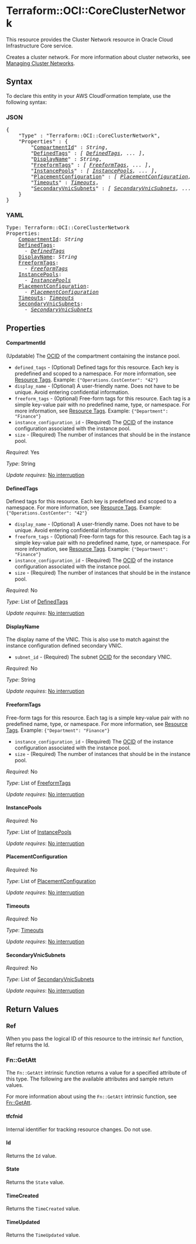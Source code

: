 # Terraform::OCI::CoreClusterNetwork

This resource provides the Cluster Network resource in Oracle Cloud Infrastructure Core service.

Creates a cluster network. For more information about cluster networks, see
[Managing Cluster Networks](https://docs.cloud.oracle.com/iaas/Content/Compute/Tasks/managingclusternetworks.htm).

## Syntax

To declare this entity in your AWS CloudFormation template, use the following syntax:

### JSON

<pre>
{
    "Type" : "Terraform::OCI::CoreClusterNetwork",
    "Properties" : {
        "<a href="#compartmentid" title="CompartmentId">CompartmentId</a>" : <i>String</i>,
        "<a href="#definedtags" title="DefinedTags">DefinedTags</a>" : <i>[ <a href="definedtags.md">DefinedTags</a>, ... ]</i>,
        "<a href="#displayname" title="DisplayName">DisplayName</a>" : <i>String</i>,
        "<a href="#freeformtags" title="FreeformTags">FreeformTags</a>" : <i>[ <a href="freeformtags.md">FreeformTags</a>, ... ]</i>,
        "<a href="#instancepools" title="InstancePools">InstancePools</a>" : <i>[ <a href="instancepools.md">InstancePools</a>, ... ]</i>,
        "<a href="#placementconfiguration" title="PlacementConfiguration">PlacementConfiguration</a>" : <i>[ <a href="placementconfiguration.md">PlacementConfiguration</a>, ... ]</i>,
        "<a href="#timeouts" title="Timeouts">Timeouts</a>" : <i><a href="timeouts.md">Timeouts</a></i>,
        "<a href="#secondaryvnicsubnets" title="SecondaryVnicSubnets">SecondaryVnicSubnets</a>" : <i>[ <a href="secondaryvnicsubnets.md">SecondaryVnicSubnets</a>, ... ]</i>
    }
}
</pre>

### YAML

<pre>
Type: Terraform::OCI::CoreClusterNetwork
Properties:
    <a href="#compartmentid" title="CompartmentId">CompartmentId</a>: <i>String</i>
    <a href="#definedtags" title="DefinedTags">DefinedTags</a>: <i>
      - <a href="definedtags.md">DefinedTags</a></i>
    <a href="#displayname" title="DisplayName">DisplayName</a>: <i>String</i>
    <a href="#freeformtags" title="FreeformTags">FreeformTags</a>: <i>
      - <a href="freeformtags.md">FreeformTags</a></i>
    <a href="#instancepools" title="InstancePools">InstancePools</a>: <i>
      - <a href="instancepools.md">InstancePools</a></i>
    <a href="#placementconfiguration" title="PlacementConfiguration">PlacementConfiguration</a>: <i>
      - <a href="placementconfiguration.md">PlacementConfiguration</a></i>
    <a href="#timeouts" title="Timeouts">Timeouts</a>: <i><a href="timeouts.md">Timeouts</a></i>
    <a href="#secondaryvnicsubnets" title="SecondaryVnicSubnets">SecondaryVnicSubnets</a>: <i>
      - <a href="secondaryvnicsubnets.md">SecondaryVnicSubnets</a></i>
</pre>

## Properties

#### CompartmentId

(Updatable) The [OCID](https://docs.cloud.oracle.com/iaas/Content/General/Concepts/identifiers.htm) of the compartment containing the instance pool.
* `defined_tags` - (Optional) Defined tags for this resource. Each key is predefined and scoped to a namespace. For more information, see [Resource Tags](https://docs.cloud.oracle.com/iaas/Content/General/Concepts/resourcetags.htm).  Example: `{"Operations.CostCenter": "42"}`
* `display_name` - (Optional) A user-friendly name. Does not have to be unique. Avoid entering confidential information.
* `freeform_tags` - (Optional) Free-form tags for this resource. Each tag is a simple key-value pair with no predefined name, type, or namespace. For more information, see [Resource Tags](https://docs.cloud.oracle.com/iaas/Content/General/Concepts/resourcetags.htm).  Example: `{"Department": "Finance"}`
* `instance_configuration_id` - (Required) The [OCID](https://docs.cloud.oracle.com/iaas/Content/General/Concepts/identifiers.htm) of the instance configuration associated with the instance pool.
* `size` - (Required) The number of instances that should be in the instance pool.

_Required_: Yes

_Type_: String

_Update requires_: [No interruption](https://docs.aws.amazon.com/AWSCloudFormation/latest/UserGuide/using-cfn-updating-stacks-update-behaviors.html#update-no-interrupt)

#### DefinedTags

Defined tags for this resource. Each key is predefined and scoped to a namespace. For more information, see [Resource Tags](https://docs.cloud.oracle.com/iaas/Content/General/Concepts/resourcetags.htm).  Example: `{"Operations.CostCenter": "42"}`
* `display_name` - (Optional) A user-friendly name. Does not have to be unique. Avoid entering confidential information.
* `freeform_tags` - (Optional) Free-form tags for this resource. Each tag is a simple key-value pair with no predefined name, type, or namespace. For more information, see [Resource Tags](https://docs.cloud.oracle.com/iaas/Content/General/Concepts/resourcetags.htm).  Example: `{"Department": "Finance"}`
* `instance_configuration_id` - (Required) The [OCID](https://docs.cloud.oracle.com/iaas/Content/General/Concepts/identifiers.htm) of the instance configuration associated with the instance pool.
* `size` - (Required) The number of instances that should be in the instance pool.

_Required_: No

_Type_: List of <a href="definedtags.md">DefinedTags</a>

_Update requires_: [No interruption](https://docs.aws.amazon.com/AWSCloudFormation/latest/UserGuide/using-cfn-updating-stacks-update-behaviors.html#update-no-interrupt)

#### DisplayName

The display name of the VNIC. This is also use to match against the instance configuration defined secondary VNIC.
* `subnet_id` - (Required) The subnet [OCID](https://docs.cloud.oracle.com/iaas/Content/General/Concepts/identifiers.htm) for the secondary VNIC.

_Required_: No

_Type_: String

_Update requires_: [No interruption](https://docs.aws.amazon.com/AWSCloudFormation/latest/UserGuide/using-cfn-updating-stacks-update-behaviors.html#update-no-interrupt)

#### FreeformTags

Free-form tags for this resource. Each tag is a simple key-value pair with no predefined name, type, or namespace. For more information, see [Resource Tags](https://docs.cloud.oracle.com/iaas/Content/General/Concepts/resourcetags.htm).  Example: `{"Department": "Finance"}`
* `instance_configuration_id` - (Required) The [OCID](https://docs.cloud.oracle.com/iaas/Content/General/Concepts/identifiers.htm) of the instance configuration associated with the instance pool.
* `size` - (Required) The number of instances that should be in the instance pool.

_Required_: No

_Type_: List of <a href="freeformtags.md">FreeformTags</a>

_Update requires_: [No interruption](https://docs.aws.amazon.com/AWSCloudFormation/latest/UserGuide/using-cfn-updating-stacks-update-behaviors.html#update-no-interrupt)

#### InstancePools

_Required_: No

_Type_: List of <a href="instancepools.md">InstancePools</a>

_Update requires_: [No interruption](https://docs.aws.amazon.com/AWSCloudFormation/latest/UserGuide/using-cfn-updating-stacks-update-behaviors.html#update-no-interrupt)

#### PlacementConfiguration

_Required_: No

_Type_: List of <a href="placementconfiguration.md">PlacementConfiguration</a>

_Update requires_: [No interruption](https://docs.aws.amazon.com/AWSCloudFormation/latest/UserGuide/using-cfn-updating-stacks-update-behaviors.html#update-no-interrupt)

#### Timeouts

_Required_: No

_Type_: <a href="timeouts.md">Timeouts</a>

_Update requires_: [No interruption](https://docs.aws.amazon.com/AWSCloudFormation/latest/UserGuide/using-cfn-updating-stacks-update-behaviors.html#update-no-interrupt)

#### SecondaryVnicSubnets

_Required_: No

_Type_: List of <a href="secondaryvnicsubnets.md">SecondaryVnicSubnets</a>

_Update requires_: [No interruption](https://docs.aws.amazon.com/AWSCloudFormation/latest/UserGuide/using-cfn-updating-stacks-update-behaviors.html#update-no-interrupt)

## Return Values

### Ref

When you pass the logical ID of this resource to the intrinsic `Ref` function, Ref returns the Id.

### Fn::GetAtt

The `Fn::GetAtt` intrinsic function returns a value for a specified attribute of this type. The following are the available attributes and sample return values.

For more information about using the `Fn::GetAtt` intrinsic function, see [Fn::GetAtt](https://docs.aws.amazon.com/AWSCloudFormation/latest/UserGuide/intrinsic-function-reference-getatt.html).

#### tfcfnid

Internal identifier for tracking resource changes. Do not use.

#### Id

Returns the <code>Id</code> value.

#### State

Returns the <code>State</code> value.

#### TimeCreated

Returns the <code>TimeCreated</code> value.

#### TimeUpdated

Returns the <code>TimeUpdated</code> value.

